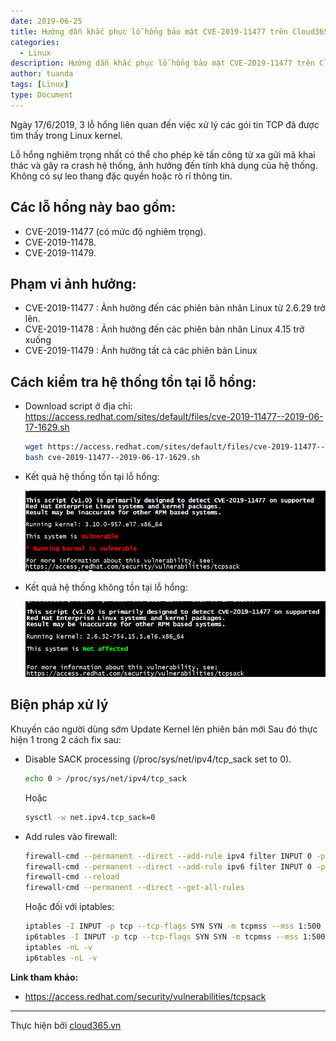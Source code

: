 ```yaml
---
date: 2019-06-25
title: Hướng dẫn khắc phục lỗ hổng bảo mật CVE-2019-11477 trên Cloud365
categories:
  - Linux
description: Hướng dẫn khắc phục lỗ hổng bảo mật CVE-2019-11477 trên Cloud365
author: tuanda
tags: [Linux]
type: Document
---
```


Ngày 17/6/2019, 3 lỗ hổng liên quan đến việc xử lý các gói tin TCP đã được tìm thấy trong Linux kernel. 

Lỗ hổng nghiêm trọng nhất có thể cho phép kẻ tấn công từ xa gửi mã khai thác và gây ra crash hệ thống, ảnh hưởng đến tính khả dụng của hệ thống.
Không có sự leo thang đặc quyền hoặc rò rỉ thông tin.

## Các lỗ hổng này bao gồm:

- CVE-2019-11477 (có mức độ nghiêm trọng).
- CVE-2019-11478.
- CVE-2019-11479.

## Phạm vi ảnh hưởng:

- CVE-2019-11477 : Ảnh hưởng đến các phiên bản nhân Linux từ 2.6.29 trở lên.
- CVE-2019-11478 : Ảnh hưởng đến các phiên bản nhân Linux 4.15 trở xuống
- CVE-2019-11479 : Ảnh hưởng tất cả các phiên bản Linux

## Cách kiểm tra hệ thống tồn tại lỗ hổng:

- Download script ở địa chỉ:
https://access.redhat.com/sites/default/files/cve-2019-11477--2019-06-17-1629.sh

    ```sh
    wget https://access.redhat.com/sites/default/files/cve-2019-11477--2019-06-17-1629.sh 
    bash cve-2019-11477--2019-06-17-1629.sh
    ```

- Kết quả hệ thống tồn tại lỗ hổng:

    ![](/images/img-cve2019-11477/cve-2019-11477_1.png)

- Kết quả hệ thống không tồn tại lỗ hổng:

    ![](/images/img-cve2019-11477/cve-2019-11477.png)

## Biện pháp xử lý

Khuyến cáo người dùng sớm Update Kernel lên phiên bản mới 
Sau đó thực hiện 1 trong 2 cách fix sau:
- Disable SACK processing (/proc/sys/net/ipv4/tcp_sack set to 0).
    ```sh
    echo 0 > /proc/sys/net/ipv4/tcp_sack
    ```
    Hoặc
    ```sh
    sysctl -w net.ipv4.tcp_sack=0
    ```
- Add rules vào firewall:
    ```sh
    firewall-cmd --permanent --direct --add-rule ipv4 filter INPUT 0 -p tcp --tcp-flags SYN SYN -m tcpmss --mss 1:500 -j DROP
    firewall-cmd --permanent --direct --add-rule ipv6 filter INPUT 0 -p tcp --tcp-flags SYN SYN -m tcpmss --mss 1:500 -j DROP
    firewall-cmd --reload
    firewall-cmd --permanent --direct --get-all-rules
    ```

    Hoặc đối với iptables:
    
    ```sh
    iptables -I INPUT -p tcp --tcp-flags SYN SYN -m tcpmss --mss 1:500 -j DROP
    ip6tables -I INPUT -p tcp --tcp-flags SYN SYN -m tcpmss --mss 1:500 -j DROP
    iptables -nL -v
    ip6tables -nL -v
    ```

**Link tham khảo:** 
- https://access.redhat.com/security/vulnerabilities/tcpsack

---
Thực hiện bởi <a href="https://cloud365.vn/" target="_blank">cloud365.vn</a>
